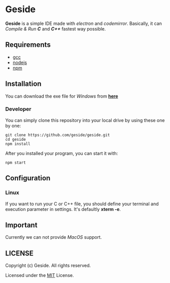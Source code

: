 # Geside

**Geside** is a simple IDE made with *electron* and *codemirror*. Basically, it can *Compile & Run* ***C*** and ***C++*** fastest way possible.


## Requirements
* [gcc](https://gcc.gnu.org/)
* [nodejs](https://nodejs.org/)
* [npm](https://www.npmjs.com/)

## Installation
You can download the exe file for *Windows* from **[here](https://github.com/geside/geside/releases)**
### Developer
You can simply clone this repository into your local drive by using these one by one:
```
git clone https://github.com/geside/geside.git
cd geside
npm install
```
After you installed your program, you can start it with:
```
npm start
```
## Configuration
### Linux
If you want to run your C or C++ file, you should define your terminal and execution parameter in settings. It's defaultly **xterm -e**.
## Important
Currently we can not provide *MacOS* support.
## LICENSE
Copyright (c) Geside. All rights reserved.

Licensed under the [MIT](https://github.com/geside/geside/blob/master/LICENSE) License.
